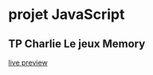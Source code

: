 # projet JavaScript

## TP Charlie Le jeux Memory

[live preview](https://atomicretsuko.github.io/JavaScript/)
